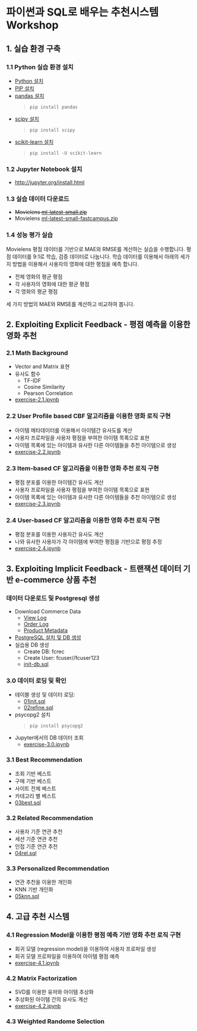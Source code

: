 # 파이썬과 SQL로 배우는 추천시스템 Workshop

## 1. 실습 환경 구축

### 1.1 Python 실습 환경 설치
* [Python 설치](https://www.python.org/downloads/)
* [PIP 설치](https://pip.pypa.io/en/stable/installing/)
* [pandas 설치](http://pandas.pydata.org/)
    > `pip install pandas`
* [scipy 설치](https://www.scipy.org/install.html)
    > `pip install scipy`
* [scikit-learn 설치](http://scikit-learn.org/stable/install.html)
    > `pip install -U scikit-learn`

### 1.2 Jupyter Notebook 설치
* http://jupyter.org/install.html

### 1.3 실습 데이터 다운로드
* ~~Movielens [ml-latest-small.zip](http://files.grouplens.org/datasets/movielens/ml-latest-small.zip)~~
* Movielens [ml-latest-small-fastcampus.zip](https://s3.ap-northeast-2.amazonaws.com/ym-education/fastcampus/ml-latest-small-fastcampus.zip)

### 1.4 성능 평가 실습
Movielens 평점 데이터를 기반으로 MAE와 RMSE를 계산하는 실습을 수행합니다.
평점 데이터를 9:1로 학습, 검증 데이터로 나눕니다. 학습 데이터를 이용해서 아래의 세가지 방법을 이용해서 사용자의 영화에 대한 평점을 예측 합니다.

* 전체 영화의 평균 평점
* 각 사용자의 영화에 대한 평균 평점
* 각 영화의 평균 평점

세 가지 방법의 MAE와 RMSE를 계산하고 비교하여 봅니다.

## 2. Exploiting Explicit Feedback - 평점 예측을 이용한 영화 추천

### 2.1 Math Background
* Vector and Matrix 표현
* 유사도 함수
    * TF-IDF
    * Cosine Similarity
    * Pearson Correlation
* [exercise-2.1.ipynb](movielens/exercise-2.1.ipynb)

### 2.2 User Profile based CBF 알고리즘을 이용한 영화 로직 구현
* 아이템 메타데이터를 이용해서 아이템간 유사도를 계산
* 사용자 프로파일을 사용자 평점을 부여한 아이템 목록으로 표현
* 아이템 목록에 있는 아이템과 유사한 다른 아이템들을 추천 아이템으로 생성
* [exercise-2.2.ipynb](movielens/exercise-2.2.ipynb)

### 2.3 Item-based CF 알고리즘을 이용한 영화 추천 로직 구현
* 평점 분포를 이용한 아이템간 유사도 계산
* 사용자 프로파일을 사용자 평점을 부여한 아이템 목록으로 표현
* 아이템 목록에 있는 아이템과 유사한 다른 아이템들을 추천 아이템으로 생성
* [exercise-2.3.ipynb](movielens/exercise-2.3.ipynb)

### 2.4 User-based CF 알고리즘을 이용한 영화 추천 로직 구현
* 평점 분포를 이용한 사용자간 유사도 계산
* 나와 유사한 사용자가 각 아이템에 부여한 평점을 기반으로 평점 추정
* [exercise-2.4.ipynb](movielens/exercise-2.4.ipynb)

## 3. Exploiting Implicit Feedback - 트랜잭션 데이터 기반 e-commerce 상품 추천

### 데이터 다운로드 및 Postgresql 생성
* Download Commerce Data
    * [View Log]( http://pakdd2017.recobell.io/site_view_log_small.csv000.gz)
    * [Order Log]( http://pakdd2017.recobell.io/site_order_log_small.csv000.gz)
    * [Product Metadata]( http://pakdd2017.recobell.io/site_product_w_img.csv000.gz)
* [PostgreSQL 설치 및 DB 생성](https://www.postgresql.org/download/)
* 실습용 DB 생성
    * Create DB: fcrec
    * Create User: fcuser//fcuser123
    * [init-db.sql](init-db.sql)

### 3.0 데이터 로딩 및 확인 
* 테이블 생성 및 데이터 로딩: 
    * [01init.sql](commerce/01init.sql)
    * [02refine.sql](commerce/02refine.sql)
* psycopg2 설치
    > `pip install psycopg2`
* Jupyter에서의 DB 데이터 조회
    * [exercise-3.0.ipynb](commerce/exercise-3.0.ipynb)

### 3.1 Best Recommendation
* 조회 기반 베스트
* 구매 기반 베스트
* 사이트 전체 베스트
* 카테고리 별 베스트
* [03best.sql](commerce/03best.sql)

### 3.2 Related Recommendation
* 사용자 기준 연관 추천
* 세션 기준 연관 추천
* 인접 기준 연관 추천
* [04rel.sql](commerce/04rel.sql)

### 3.3 Personalized Recommendation
* 연관 추천을 이용한 개인화
* KNN 기반 개인화
* [05knn.sql](commerce/05knn.sql)

## 4. 고급 추천 시스템

### 4.1 Regression Model을 이용한 평점 예측 기반 영화 추천 로직 구현
* 회귀 모델 (regression model)을 이용하여 사용자 프로파일 생성
* 회귀 모델 프로파일을 이용하여 아이템 평점 예측
* [exercise-4.1.ipynb](movielens/exercise-4.1.ipynb)

### 4.2 Matrix Factorization
* SVD를 이용한 유저와 아이템 추상화
* 추상화된 아이템 간의 유사도 계산
* [exercise-4.2.ipynb](movielens/exercise-4.2.ipynb)

### 4.3 Weighted Randome Selection